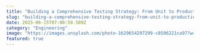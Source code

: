 ```yaml
---
title: "Building a Comprehensive Testing Strategy: From Unit to Production Explained: Everything You Need to Know"
slug: "building-a-comprehensive-testing-strategy-from-unit-to-production-explained-everything-you-need-to-know"
date: 2025-06-15T07:00:59.509Z
category: "Engineering"
image: "https://images.unsplash.com/photo-1629654297299-c8506221ca97?w=1200&h=600&fit=crop"
featured: true
---
```


